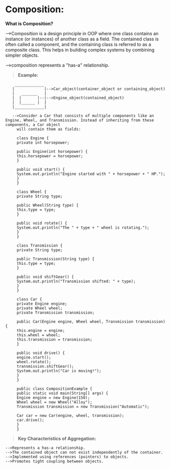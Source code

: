 # **Composition:**

**What is Composition?**

   -->Composition is a design principle in OOP where one class contains an instance (or instances) of another class as a field. The contained class is often called a 
      component, and the containing class is referred to as a composite class. This helps in building complex systems by combining simpler objects.
      
   -->composition represents a "has-a" relationship.

>**Example:**

        _____________ 
       |             |-->Car_object(container_object or containing_object)
       |   _______   |
       |  |       |--|-->Engine_object(contained_object)
       |  |______ |  |
       |_____________|

       -->Consider a Car that consists of multiple components like an Engine, Wheel, and Transmission. Instead of inheriting from these components, a Car object 
         will contain them as fields:
         
         class Engine {
         private int horsepower;

         public Engine(int horsepower) {
         this.horsepower = horsepower;
         }

         public void start() {
         System.out.println("Engine started with " + horsepower + " HP.");
         }
         }

         class Wheel {
         private String type;

         public Wheel(String type) {
         this.type = type;
         }

         public void rotate() {
         System.out.println("The " + type + " wheel is rotating.");
         }
         }

         class Transmission {
         private String type;

         public Transmission(String type) {
         this.type = type;
         }

         public void shiftGear() {
         System.out.println("Transmission shifted: " + type);
         }
         }

         class Car {
         private Engine engine;
         private Wheel wheel;
         private Transmission transmission;

         public Car(Engine engine, Wheel wheel, Transmission transmission) {
         this.engine = engine;
         this.wheel = wheel;
         this.transmission = transmission;
         }

         public void drive() {
         engine.start();
         wheel.rotate();
         transmission.shiftGear();
         System.out.println("Car is moving!");
         }
         }

         public class CompositionExample {
         public static void main(String[] args) {
         Engine engine = new Engine(150);
         Wheel wheel = new Wheel("Alloy");
         Transmission transmission = new Transmission("Automatic");
        
         Car car = new Car(engine, wheel, transmission);
         car.drive();
         }
         }
       
>**Key Characteristics of Aggregation:**

    -->Represents a has-a relationship.
    -->The contained object can not exist independently of the container.
    -->Implemented using references (pointers) to objects.
    -->Promotes tight coupling between objects.
